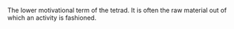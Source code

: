 The lower motivational term of the tetrad. It is often the raw material out of which an activity is fashioned.